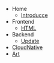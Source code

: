 <!-- docs/_sidebar.md -->

* Home
  * [Introducce](/)
* Frontend
  * [HTML](/frontend/html)
* Backend
  * [Update](/backend/backend)
* [CloudNative](/cloudnative)
* [Art](/art)
  